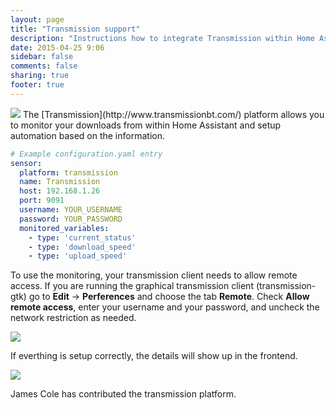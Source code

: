 ```yaml
---
layout: page
title: "Transmission support"
description: "Instructions how to integrate Transmission within Home Assistant."
date: 2015-04-25 9:06
sidebar: false
comments: false
sharing: true
footer: true
---
```


<img src='/images/supported_brands/transmission.png' class='brand pull-right' />
The [Transmission](http://www.transmissionbt.com/) platform allows you to monitor your downloads from within Home Assistant and setup automation based on the information.

```yaml
# Example configuration.yaml entry
sensor:
  platform: transmission
  name: Transmission
  host: 192.168.1.26
  port: 9091
  username: YOUR_USERNAME
  password: YOUR_PASSWORD
  monitored_variables:
    - type: 'current_status'
    - type: 'download_speed'
    - type: 'upload_speed'
```

To use the monitoring, your transmission client needs to allow remote access. If you are running the graphical transmission client (transmission-gtk) go to **Edit** -> **Perferences** and choose the tab **Remote**. Check **Allow remote access**, enter your username and your password, and uncheck the network restriction as needed.

<p class='img'>
  <img src='{{site_root}}/images/screenshots/transmission-perf.png' />
</p>

If everthing is setup correctly, the details will show up in the frontend.

<p class='img'>
  <img src='{{site_root}}/images/screenshots/transmission.png' />
</p>

James Cole has contributed the transmission platform.
